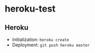 # heroku-test

## Heroku

- Initialization: `heroku create` 
- Deployment: `git push heroku master`
